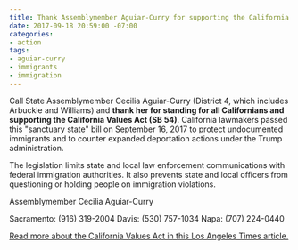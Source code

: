 ```yaml
---
title: Thank Assemblymember Aguiar-Curry for supporting the California Values Act
date: 2017-09-18 20:59:00 -07:00
categories:
- action
tags:
- aguiar-curry
- immigrants
- immigration
---
```


Call State Assemblymember Cecilia Aguiar-Curry (District 4, which includes Arbuckle and Williams) and **thank her for standing for all Californians and supporting the California Values Act (SB 54)**. California lawmakers passed this "sanctuary state" bill on September 16, 2017 to protect undocumented immigrants and to counter expanded deportation actions under the Trump administration.

The legislation limits state and local law enforcement communications with federal immigration authorities. It also prevents state and local officers from questioning or holding people on immigration violations. 

Assemblymember Cecilia Aguiar-Curry

Sacramento: (916) 319-2004
Davis: (530) 757-1034
Napa: (707) 224-0440

[Read more about the California Values Act in this Los Angeles Times article.](http://www.latimes.com/politics/la-pol-ca-california-sanctuary-state-bill-20170916-story.html)